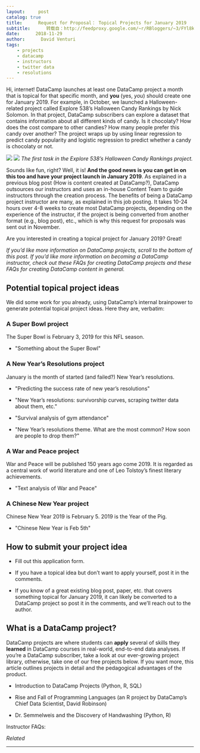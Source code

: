 ```yaml
---
layout:     post
catalog: true
title:      Request for Proposal： Topical Projects for January 2019
subtitle:      转载自：http://feedproxy.google.com/~r/RBloggers/~3/FYl8k4iGdu0/
date:      2018-11-29
author:      David Venturi
tags:
    - projects
    - datacamp
    - instructors
    - twitter data
    - resolutions
---
```






Hi, internet! DataCamp launches at least one DataCamp project a month that is topical for that specific month, and **you** (yes, *you*) should create one for January 2019. For example, in October, we launched a Halloween-related project called Explore 538’s Halloween Candy Rankings by Nick Solomon. In that project, DataCamp subscribers can explore a dataset that contains information about all different kinds of candy. Is it chocolaty? How does the cost compare to other candies? How many people prefer this candy over another? The project wraps up by using linear regression to predict candy popularity and logistic regression to predict whether a candy is chocolaty or not.

![](https://i1.wp.com/i.imgur.com/keTLTMZ.jpg?w=456&ssl=1)
![](https://i1.wp.com/i.imgur.com/keTLTMZ.jpg?w=456&ssl=1)
*The first task in the Explore 538’s Halloween Candy Rankings project.*

Sounds like fun, right? Well, it is! **And the good news is you can get in on this too and have your project launch in January 2019**. As explained in a previous blog post (How is content created at DataCamp?), DataCamp outsources our instructors and uses an in-house Content Team to guide instructors through the creation process. The benefits of being a DataCamp project instructor are many, as explained in this job posting. It takes 10-24 hours over 4-8 weeks to create most DataCamp projects, depending on the experience of the instructor, if the project is being converted from another format (e.g., blog post), etc., which is why this request for proposals was sent out in November.

Are you interested in creating a topical project for January 2019? Great!

*If you’d like more information on DataCamp projects, scroll to the bottom of this post. If you’d like more information on becoming a DataCamp instructor, check out these FAQs for creating DataCamp projects and these FAQs for creating DataCamp content in general.*

## Potential topical project ideas

We did some work for you already, using DataCamp’s internal brainpower to generate potential topical project ideas. Here they are, verbatim:

### A Super Bowl project

The Super Bowl is February 3, 2019 for this NFL season.

- "Something about the Super Bowl"


### A New Year’s Resolutions project

January is the month of started (and failed?) New Year’s resolutions.

- "Predicting the success rate of new year’s resolutions"

- "New Year’s resolutions: survivorship curves, scraping twitter data about them, etc."

- "Survival analysis of gym attendance"

- "New Year’s resolutions theme. What are the most common? How soon are people to drop them?"


### A War and Peace project

War and Peace will be published 150 years ago come 2019. It is regarded as a central work of world literature and one of Leo Tolstoy’s finest literary achievements.

- "Text analysis of War and Peace"


### A Chinese New Year project

Chinese New Year 2019 is February 5. 2019 is the Year of the Pig.

- "Chinese New Year is Feb 5th"


## How to submit your project idea

- Fill out this application form.

- If you have a topical idea but don’t want to apply yourself, post it in the comments.

- If you know of a great existing blog post, paper, etc. that covers something topical for January 2019, it can likely be converted to a DataCamp project so post it in the comments, and we’ll reach out to the author.


## What is a DataCamp project?

DataCamp projects are where students can **apply** several of skills they **learned** in DataCamp courses in real-world, end-to-end data analyses. If you’re a DataCamp subscriber, take a look at our ever-growing project library, otherwise, take one of our free projects below. If you want more, this article outlines projects in detail and the pedagogical advantages of the product.

- Introduction to DataCamp Projects (Python, R, SQL)

- Rise and Fall of Programming Languages (an R project by DataCamp’s Chief Data Scientist, David Robinson)

- Dr. Semmelweis and the Discovery of Handwashing (Python, R)


Instructor FAQs:


*Related*








---
